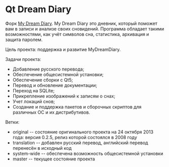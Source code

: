 # Qt Dream Diary

Форк [My Dream Diary](https://sourceforge.net/projects/mydreamdiary/). My Dream Diary это дневник, который поможет вам в записи и анализе своих сновидений. Программа обладает такими возможностями, как учёт символов сна, статистика, архивация и защита паролем.

Цель проекта: поддержка и развитие MyDreamDiary.

Задачи проекта:
* Добавление русского перевода;
* Обеспечение общесистемной установки;
* Обеспечение сборки с Qt5;
* Перевод и обновление документации;
* Переход на SQLite;
* Прикрепление изображений к записям о снах;
* Учет локаций снов;
* Создание и поддержка пакетов и сборочных скриптов для различных ОС и их дистрибутивов.

Ветки:
* original -- состояние оригинального проекта на 24 октября 2013 года: версия 0.2.5, релиз которой состоялся в 2008 году
* translation -- добавлен русский перевод, английский перевод перенесён в исходный код
* system-wide -- обеспечена возможность общесистемной установки
* master -- текущее состояние проекта
